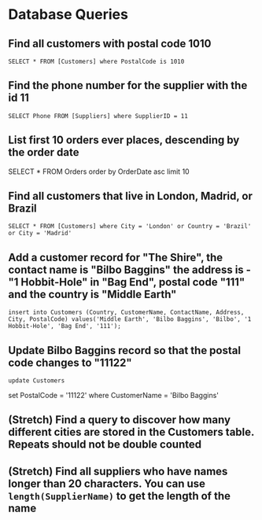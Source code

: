 # Database Queries

## Find all customers with postal code 1010
    SELECT * FROM [Customers] where PostalCode is 1010
## Find the phone number for the supplier with the id 11
    SELECT Phone FROM [Suppliers] where SupplierID = 11
## List first 10 orders ever places, descending by the order date
 SELECT * FROM Orders order by OrderDate asc limit 10
## Find all customers that live in London, Madrid, or Brazil
    SELECT * FROM [Customers] where City = 'London' or Country = 'Brazil' or City = 'Madrid'
## Add a customer record for "The Shire", the contact name is "Bilbo Baggins" the address is -"1 Hobbit-Hole" in "Bag End", postal code "111" and the country is "Middle Earth"
    insert into Customers (Country, CustomerName, ContactName, Address, City, PostalCode) values('Middle Earth', 'Bilbo Baggins', 'Bilbo', '1 Hobbit-Hole', 'Bag End', '111');

## Update Bilbo Baggins record so that the postal code changes to "11122"
    update Customers
set PostalCode = '11122'
where CustomerName = 'Bilbo Baggins'
## (Stretch) Find a query to discover how many different cities are stored in the Customers table. Repeats should not be double counted

## (Stretch) Find all suppliers who have names longer than 20 characters. You can use `length(SupplierName)` to get the length of the name
